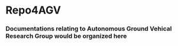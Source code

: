 # Repo4AGV
### Documentations relating to Autonomous Ground Vehical Research Group would be organized here
